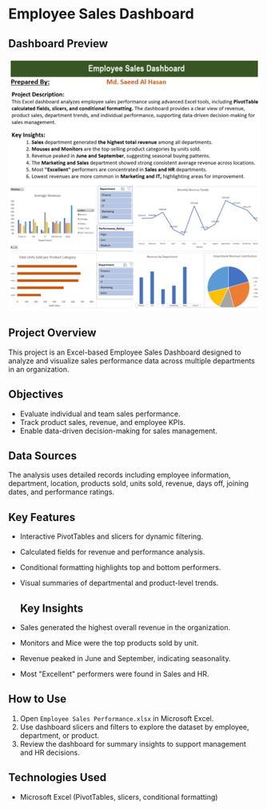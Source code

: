 # Employee Sales Dashboard

## Dashboard Preview

![Dashboard Overview](dashboard-combined.png)

## Project Overview
This project is an Excel-based Employee Sales Dashboard designed to analyze and visualize sales performance data across multiple departments in an organization.

## Objectives
- Evaluate individual and team sales performance.
- Track product sales, revenue, and employee KPIs.
- Enable data-driven decision-making for sales management.

## Data Sources
The analysis uses detailed records including employee information, department, location, products sold, units sold, revenue, days off, joining dates, and performance ratings.

## Key Features
- Interactive PivotTables and slicers for dynamic filtering.
- Calculated fields for revenue and performance analysis.
- Conditional formatting highlights top and bottom performers.
- Visual summaries of departmental and product-level trends.

  ## Key Insights
- Sales generated the highest overall revenue in the organization.
- Monitors and Mice were the top products sold by unit.
- Revenue peaked in June and September, indicating seasonality.
- Most "Excellent" performers were found in Sales and HR.

## How to Use
1. Open `Employee Sales Performance.xlsx` in Microsoft Excel.
2. Use dashboard slicers and filters to explore the dataset by employee, department, or product.
3. Review the dashboard for summary insights to support management and HR decisions.

## Technologies Used
- Microsoft Excel (PivotTables, slicers, conditional formatting)
